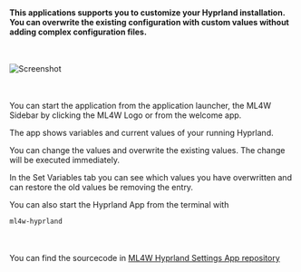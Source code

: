 <div class="tip custom-block" style="padding-top: 20px; padding-bottom: 20px;">

**This applications supports you to customize your Hyprland installation. You can overwrite the existing configuration with custom values without adding complex configuration files.**

</div>

![Screenshot](/hyprland-settings.jpg)

<div class="note custom-block" style="padding-top: 20px; padding-bottom: 20px;">

You can start the application from the application launcher, the ML4W Sidebar by clicking the ML4W Logo or from the welcome app.

The app shows variables and current values of your running Hyprland.

You can change the values and overwrite the existing values. The change will be executed immediately.

In the Set Variables tab you can see which values you have overwritten and can restore the old values be removing the entry.

You can also start the Hyprland App from the terminal with 

```sh
ml4w-hyprland
```

</div>

You can find the sourcecode in [ML4W Hyprland Settings App repository](https://github.com/mylinuxforwork/hyprland-settings)

